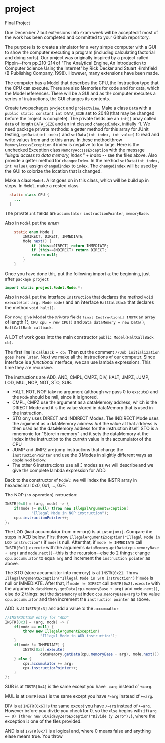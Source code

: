 # project
Final Project

Due December 7 but extensions into exam week will be accepted if most of the work has been completed and committed to your Github repository.

The purpose is to create a simulator for a very simple computer with a GUI to show the computer executing a program (including calculating factorial and doing sorts). Our project was originally inspired by a project called Pippin--from pp.210-214 of "The Analytical Engine, An Introduction to Computer Science Using the Internet" by Rick Decker and Stuart Hirshfield (B Publishing Company, 1998). However, many extensions have been made.

The computer has a Model that describes the CPU, the Instruction type that the CPU can execute. There are also Memories for code and for data, which the Model references. There will be a GUI and as the computer executes a series of instructions, the GUI changes its contents.

Create two packages `project` and `projectview`. Make a class `Data` with a `public static constant int DATA_SIZE` set to 2048 (that may be changed before the project is complete). The private fields are an `int[]` array called `data` of length `DATA_SIZE` and an int classed `changedIndex`, initially -1. We need package private methods: a getter method for this array for JUnit testing, `getData(int index)` and `setData(int index, int value)` to read and write values from and to this array. In these method throw `MemoryAccessException` if index is negative to too large. Here is the unchecked Exception class `MemoryAccessException` with the message _"Illegal access to data memory, index " + index_ -- see the files above. Also provide a getter method for `changedIndex`. In the method `setData(int index, int value)`, assign `changedIndex` to `index`. The `changedIndex` will be used by the GUI to colorize the location that is changed.

Make a class `Model`. A lot goes on in this class, which will be build up in steps. In `Model`, make a nested class

```java
  static class CPU {
    ...
  }
```
The private `int` fields are `accumulator`, `instructionPointer`, `memoryBase`.

Also in `Model` put the _enum_ 

```java
	static enum Mode {
		INDIRECT, DIRECT, IMMEDIATE;
		Mode next() {
			if (this==DIRECT) return IMMEDIATE;
			if (this==INDIRECT) return DIRECT;
			return null;
		}
	}
```

Once you have done this, put the following import at the beginning, just after `package project`

```java
import static project.Model.Mode.*;
```

Also in `Model` put the interface `Instruction` that declares the method `void execute(int arg, Mode mode)` and an interface `HaltCallBack` that declares the method `void halt()`.

For now, give Model the _private_ fields `final Instruction[] INSTR` an array of length 15, `CPU cpu = new CPU()` and `Data dataMemory = new Data()`, `HaltCallBack callback`.

A LOT of work goes into the main constructor `public Model(HaltCallBack cb)`. 

The first line is `callBack = cb;` Then put the comment `//Job initialization goes here later`. Next we make all the instructions of our computer. Since Interface is a _functional_ interface, we can use lambda expressions. This time they are recursive.

The instructions are ADD, AND, CMPL, CMPZ, DIV, HALT, JMPZ, JUMP, LOD, MUL, NOP, NOT, STO, SUB.

* HALT, NOT, NOP take no argument (although we pass 0 to `execute`) and the `Mode` should be null, since it is ignored.
* CMPL, CMPZ use the argument as a dataMemory address, which is the DIRECT Mode and it is the value stored in dataMemory that is used in the instruction.
* STO only uses DIRECT and INDIRECT Modes. The INDIRECT Mode uses the argument as a dataMemory address _but_ the value at that address is then used as the dataMemory address for the instruction itself. STO is a mnemonic for "Store in memory" and it sets the dataMemory at the index in the instruction to the curretn value in the accumulator of the CPU
* JUMP and JMPZ are jump instructions that change the `instructionPointer` and use the 3 Modes in slightly different ways as explained below.
* The other 6 inststructions use all 3 modes as we will describe and we give the complete lambda expression for ADD.

Back to the constructor of `Model`: we will index the INSTR array in hexadecimal 0x0, 0x1, ..., 0xF.

The NOP (no operation) instruction:

```java
INSTR[0x0] = (arg, mode) -> {
	if(mode != null) throw new IllegalArgumentException(
			"Illegal Mode in NOP instruction");
	cpu.instructionPointer++;
};
```

The LOD (load accumulator from memory) is at `INSTR[0x1]`. Compare the steps in ADD below. First throw `IllegalArgumentException("Illegal Mode in LOD instruction")` if `mode` is null. After that, if `mode != IMMEDIATE` call `INSTR[0x1].execute` with the arguments `dataMemory.getData(cpu.memoryBase + arg)` and `mode.next()`--this is the recursion--else do 2 things: change `cpu.accumulator` to equal `arg` and increment the `instruction pointer` as above. 

The STO (store accumulator into memory) is at `INSTR[0x2]`. Throw `IllegalArgumentException("Illegal Mode in STO instruction")` if `mode` is null or IMMEDIATE. After that, if `mode != DIRECT` call `INSTR[0x2].execute` with the arguments `dataMemory.getData(cpu.memoryBase + arg)` and `mode.next()`, else do 2 things: set the `dataMemory` at index `cpu.memoryBase+arg` to the value `cpu.accumulator` and then increment the `instruction pointer` as above.

ADD is at `INSTR[0x3]` and add a value to the `accumualtor`

```java
//INSTRUCTION entry for "ADD"
INSTR[0x3] = (arg, mode) -> {
	if(mode == null) {
		throw new IllegalArgumentException(
				"Illegal Mode in ADD instruction");
	}
	if(mode != IMMEDIATE) {
		INSTR[0x3].execute(
				dataMemory.getData(cpu.memoryBase + arg), mode.next());
	} else {
		cpu.accumulator += arg;
		cpu.instructionPointer++;
	}
};
```

SUB is at `INSTR[0x4]` is the same except you have `-=arg` instead of `+=arg`.

MUL is at `INSTR[0x5]` is the same except you have `*=arg` instead of `+=arg`.

DIV is at `INSTR[0x6]` is the same except you have `/=arg` instead of `+=arg`. However before you divide you check for 0, so the `else` begins with `if(arg == 0) {throw new DivideByZeroException("Divide by Zero");}`, where the exception is one of the files provided.

AND is at `INSTR[0x7]` is a logical and, where 0 means false and anything elase means true. You throw

